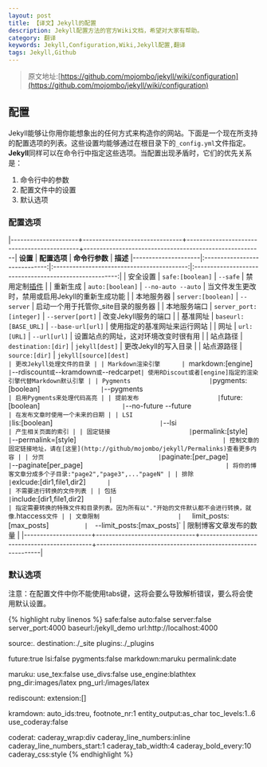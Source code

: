 ```yaml
---
layout: post
title: 【译文】Jekyll的配置
description: Jekyll配置方法的官方Wiki文档，希望对大家有帮助。
category: 翻译
keywords: Jekyll,Configuration,Wiki,Jekyll配置,翻译
tags: Jekyll,Github
---
```


> 原文地址:[https://github.com/mojombo/jekyll/wiki/configuration](https://github.com/mojombo/jekyll/wiki/configuration)

## 配置 ##

Jekyll能够让你用你能想象出的任何方式来构造你的网站。下面是一个现在所支持的配置选项的列表。这些设置均能够通过在根目录下的`_config.yml`文件指定。**Jekyll**同样可以在命令行中指定这些选项。当配置出现矛盾时，它们的优先关系是：

1. 命令行中的参数
2. 配置文件中的设置
3. 默认选项

### 配置选项 ###

|---------------------+-------------------------------+--------------------------------------------+--------------------------------------------------------|
**设置**		 			  	|    		  **配置选项**	      	|   		    **命令行参数**								   |    **描述**
|---------------------|:-----------------------------:|:------------------------------------------:|:------------------------------------------------------:|
| 安全设置		  			| `safe:[boolean]`  		 				| `--safe`          											   | 禁用定制[插件](https://github/mojombo/jekyll/wiki/Plugins) |
| 重新生成   					| `auto:[boolean]`  		 				| `--no-auto --auto`												 | 当文件发生更改时，禁用或启用Jekyll的重新生成功能 |
| 本地服务器 					| `server:[boolean]` 		 				| `--server`  														 	 | 启动一个用于托管你_site目录的服务器 |
| 本地服务端口				| `server_port:[integer]` 			| `--server[port]`													 | 改变Jekyll服务的端口 |
| 基准网址    				| `baseurl:[BASE_URL]` 					| `--base-url[url]`													 | 使用指定的基准网址来运行网站 |
| 网址								| `url:[URL]`			 							| `--url[url]`  														 | 设置站点的网址，这对环境改变时很有用 |
| 站点路径						| `destination:[dir]`						| `jekyll[dest]`														 | 更改Jekyll的写入目录 |
| 站点源路径  				| `source:[dir]`								| `jekyll[source][dest]											 | 更改Jekyll处理文件的目录 |
| Markdown渲染引擎		| `markdown:[engine]`						| `--rdiscount`或`--kramdown`或`--redcarpet` | 使用RDiscout或者[engine]指定的渲染引擎代替Markdown默认引擎 |
| Pygments						| `pygments:[boolean]`					| `--pygments`															 | 启用Pygments来处理代码高亮 |
| 提前发布						| `future:[boolean]`						| `--no-future --future`										 | 在发布文章时使用一个未来的日期 |
| LSI									| `lis:[boolean]`								| `--lsi`																		 | 产生相关页面的索引 |
| 固定链接						| `permalink:[style]`						| `--permalink=[style]`											 | 控制文章的固定链接地址，请在[这里](http://github/mojombo/jekyll/Permalinks)查看更多内容 |
| 分页								| `paginate:[per_page]`					| `--paginate[per_page]`										 | 将你的博客文章分成多个子目录:"page2","page3",..."pageN" |
| 排除								| `exlcude:[dir1,file1,dir2]`		| 																					 | 不需要进行转换的文件列表 |
| 包括								| `include:[dir1,file1,dir2]`		| 																					 | 指定需要转换的特殊文件和目录列表。因为所有以"."开始的文件默认都不会进行转换，就像`.htaccess`文件 |
| 文章限制						|	`limit_posts:[max_posts]`			|	`--limit_posts:[max_posts]`								 | 限制博客文章发布的数量 |
|---------------------+-------------------------------+--------------------------------------------+------------------------------------------------------------|


### 默认选项 ###

注意：在配置文件中你不能使用tabs键，这将会要么导致解析错误，要么将会使用默认设置。

{% highlight ruby linenos %}
safe:false
auto:false
server:false
server_port:4000
baseurl:/jekyll_demo
url:http://localhost:4000

source:.
destination:./_site
plugins:./_plugins

future:true
lsi:false
pygments:false
markdown:maruku
permalink:date

maruku:
	use_tex:false
	use_divs:false
	use_engine:blathtex
	png_dir:images/latex
	png_url:/images/latex

rediscount:
	extension:[]

kramdown:
	auto_ids:treu,
	footnote_nr:1
	entity_output:as_char
	toc_levels:1..6
	use_coderay:false

coderat:
	caderay_wrap:div
	caderay_line_numbers:inline
	caderay_line_numbers_start:1
	caderay_tab_width:4
	caderay_bold_every:10
	caderay_css:style
{% endhighlight %}

